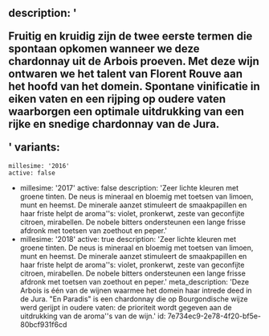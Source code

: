 description: '<p>Fruitig en kruidig zijn de twee eerste termen die spontaan opkomen wanneer we deze chardonnay uit de Arbois proeven. Met deze wijn ontwaren we het talent van Florent Rouve aan het hoofd van het domein. Spontane vinificatie in eiken vaten en een rijping op oudere vaten waarborgen een optimale uitdrukking van een rijke en snedige chardonnay van de Jura.</p>'
variants:
  -
    millesime: '2016'
    active: false
  -
    millesime: '2017'
    active: false
    description: 'Zeer lichte kleuren met groene tinten. De neus is mineraal en bloemig met toetsen van limoen, munt en heemst. De minerale aanzet stimuleert de smaakpapillen en haar friste helpt de aroma''s: violet, pronkerwt, zeste van geconfijte citroen, mirabellen. De nobele bitters ondersteunen een lange frisse afdronk met toetsen van zoethout en peper.'
  -
    millesime: '2018'
    active: true
    description: 'Zeer lichte kleuren met groene tinten. De neus is mineraal en bloemig met toetsen van limoen, munt en heemst. De minerale aanzet stimuleert de smaakpapillen en haar friste helpt de aroma''s: violet, pronkerwt, zeste van geconfijte citroen, mirabellen. De nobele bitters ondersteunen een lange frisse afdronk met toetsen van zoethout en peper.'
meta_description: 'Deze Arbois is één van de wijnen waarmee het domein haar intrede deed in de Jura. "En Paradis" is een chardonnay die op Bourgondische wijze werd gerijpt in oudere vaten: de prioriteit wordt gegeven aan de uitdrukking van de aroma''s van de wijn.'
id: 7e734ec9-2e78-4f20-bf5e-80bcf931f6cd
